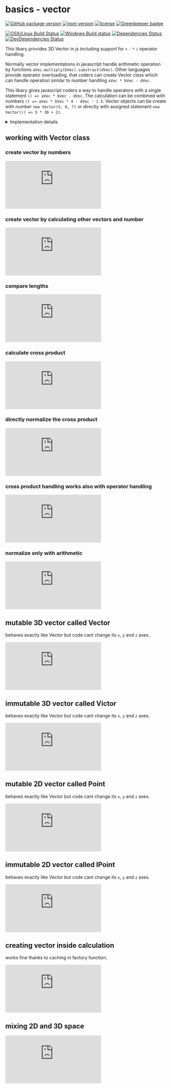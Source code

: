 # basics - vector

[![GitHub package version](https://img.shields.io/github/package-json/v/basics/vector.svg)](https://github.com/basics/vector)
[![npm version](https://img.shields.io/npm/v/@js-basics/vector.svg)](https://www.npmjs.com/package/@js-basics/vector)
[![license](https://img.shields.io/github/license/basics/vector.svg)](https://github.com/basics/vector)
[![Greenkeeper badge](https://badges.greenkeeper.io/basics/vector.svg)](https://greenkeeper.io/)

[![OSX/Linux Build Status](https://travis-ci.org/basics/vector.svg?branch=master)](https://travis-ci.org/basics/vector)
[![Windows Build status](https://ci.appveyor.com/api/projects/status/drb33qvmf3koo5gr?svg=true)](https://ci.appveyor.com/project/StephanGerbeth/vector)
[![Dependencies Status](https://david-dm.org/basics/vector/status.svg)](https://david-dm.org/basics/vector)
[![DevDependencies Status](https://david-dm.org/basics/vector/dev-status.svg)](https://david-dm.org/basics/vector?type=dev)

<!-- markdownlint-disable no-inline-html -->

This libary provides 3D Vector in js including support for<nobr> `+` `-` `*` `/` </nobr>operator handling.

Normally vector implementations in javascript handle arithmetic operation by functions<nobr> `aVec.multiply(bVec).substract(dVec)`. </nobr>
Other languages provide operator overloading, that coders can create Vector class which can handle operation similar to number handling<nobr> `aVec * bVec - dVec`. </nobr>

This libary gives javascript coders a way to handle operators with a single statement<nobr> `() => aVec * bVec - dVec`. </nobr>
The calculation can be combined with numbers<nobr> `() => aVec * bVec * 4 - dVec - 1.5`. </nobr>
Vector objects can be create with number<nobr> `new Vector(5, 6, 7)` </nobr>or directly with assigned statement<nobr> `new Vector(() => 5 * 30 + 2)`.</nobr>

<details>
<summary> Implementation details</summary>

```js
// typical implementation of vector in js
const vec = aVec.multiply(bVec).multiply(4).substract(dVec).substract(1.5);

                    ⇓

// better readable, but much more complicated
const vec = new Vec(aVec.x * bVec.x * 4 - dVec.x - 1.5,
                    aVec.y * bVec.y * 4 - dVec.y - 1.5,
                    aVec.z * bVec.z * 4 - dVec.z - 1.5);

                    ⇓

// inspired by smart array handling
// first version of calling assigned function three times
const vec = oldCalc(  aVec, bVec, dVec,
                    ( aVec, bVec, dVec) =>
                      aVec * bVec * 4 - dVec - 1.5
                   );

                    ⇓

// final version with overwritten valueOf() function
const vec = calc(() => aVec * bVec * 4 - dVec - 1.5);
```

Javascript has this one peculiarity called `valueOf()` this function is designed for primitive handling (numbers and strings) when handling arithmetic operations.
Every class can overwrite this function to give it special behavior. This Vector class calls the assigned statement three times for `x`, `y` and `z`.
Comparable to trigger arithmetic operation manually for every axis.

Internally the `valueOf()` implementation returns `x` in first call, `y` in second call and `z` in last call, these results are put into an new Vector object and can be reused further.

</details>
<!-- markdownlint-enable no-inline-html -->

## working with Vector class

### create vector by numbers

[![code preview](https://us-central1-code-snippet-to-svg.cloudfunctions.net/default/basics/vector/blob/master/examples/example.js?theme=atom_one_light&range=6-12)](https://github.com/basics/vector/blob/master/examples/example.js)

### create vector by calculating other vectors and number

[![code preview](https://us-central1-code-snippet-to-svg.cloudfunctions.net/default/basics/vector/blob/master/examples/example.js?theme=atom_one_light&range=12-17)](https://github.com/basics/vector/blob/master/examples/example.js)

### compare lengths

[![code preview](https://us-central1-code-snippet-to-svg.cloudfunctions.net/default/basics/vector/blob/master/examples/example.js?theme=atom_one_light&range=17-25)](https://github.com/basics/vector/blob/master/examples/example.js)

### calculate cross product

[![code preview](https://us-central1-code-snippet-to-svg.cloudfunctions.net/default/basics/vector/blob/master/examples/example.js?theme=atom_one_light&range=25-30)](https://github.com/basics/vector/blob/master/examples/example.js)

### directly normalize the cross product

[![code preview](https://us-central1-code-snippet-to-svg.cloudfunctions.net/default/basics/vector/blob/master/examples/example.js?theme=atom_one_light&range=36-39)](https://github.com/basics/vector/blob/master/examples/example.js)

### cross product handling works also with operator handling

[![code preview](https://us-central1-code-snippet-to-svg.cloudfunctions.net/default/basics/vector/blob/master/examples/example.js?theme=atom_one_light&range=39-45)](https://github.com/basics/vector/blob/master/examples/example.js)

### normalize only with arithmetic

[![code preview](https://us-central1-code-snippet-to-svg.cloudfunctions.net/default/basics/vector/blob/master/examples/example.js?theme=atom_one_light&range=45-50)](https://github.com/basics/vector/blob/master/examples/example.js)

## mutable 3D vector called Vector

behaves exactly like Vector but code cant change its `x`, `y` and `z` axes.

[![code preview](https://us-central1-code-snippet-to-svg.cloudfunctions.net/default/basics/vector/blob/master/examples/example.js?theme=atom_one_light&range=50-57)](https://github.com/basics/vector/blob/master/examples/example.js)

## immutable 3D vector called Victor

behaves exactly like Vector but code cant change its `x`, `y` and `z` axes.

[![code preview](https://us-central1-code-snippet-to-svg.cloudfunctions.net/default/basics/vector/blob/master/examples/example.js?theme=atom_one_light&range=57-67)](https://github.com/basics/vector/blob/master/examples/example.js)

## mutable 2D vector called Point

behaves exactly like Vector but code cant change its `x`, `y` and `z` axes.

[![code preview](https://us-central1-code-snippet-to-svg.cloudfunctions.net/default/basics/vector/blob/master/examples/example.js?theme=atom_one_light&range=67-74)](https://github.com/basics/vector/blob/master/examples/example.js)

## immutable 2D vector called IPoint

behaves exactly like Vector but code cant change its `x`, `y` and `z` axes.

[![code preview](https://us-central1-code-snippet-to-svg.cloudfunctions.net/default/basics/vector/blob/master/examples/example.js?theme=atom_one_light&range=74-84)](https://github.com/basics/vector/blob/master/examples/example.js)

## creating vector inside calculation

 works fine thanks to caching in factory function.

 [![code preview](https://us-central1-code-snippet-to-svg.cloudfunctions.net/default/basics/vector/blob/master/examples/example.js?theme=atom_one_light&range=84-90)](https://github.com/basics/vector/blob/master/examples/example.js)

## mixing 2D and 3D space

 [![code preview](https://us-central1-code-snippet-to-svg.cloudfunctions.net/default/basics/vector/blob/master/examples/example.js?theme=atom_one_light&range=90-98)](https://github.com/basics/vector/blob/master/examples/example.js)
